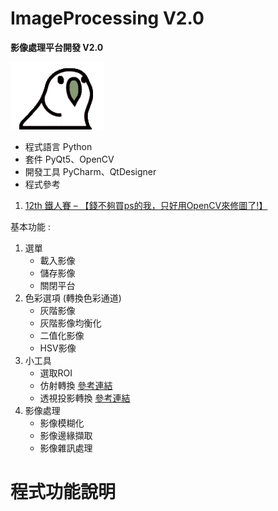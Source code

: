 # ImageProcessing V2.0
**影像處理平台開發 V2.0**

   ![partybird](https://github.com/Night2155/ImageProcessing/blob/HOMEWORK_V2/image/PartyBird.gif)
+ 程式語言 Python
+ 套件 PyQt5、OpenCV
+ 開發工具 PyCharm、QtDesigner
+ 程式參考
1. [12th 鐵人賽 – 【錢不夠買ps的我，只好用OpenCV來修圖了!】](https://www.wongwonggoods.com/category/portfolio/12th_ironman/)

基本功能 : 
1. 選單
    + 載入影像 
    + 儲存影像
    + 關閉平台
3. 色彩選項 (轉換色彩通道)
    + 灰階影像
    + 灰階影像均衡化
    + 二值化影像
    + HSV影像
4. 小工具
    + 選取ROI
    + 仿射轉換 [參考連結](https://blog.csdn.net/liuweiyuxiang/article/details/82799999)
    + 透視投影轉換 [參考連結](https://blog.csdn.net/guduruyu/article/details/72518340)
5. 影像處理
    +  影像模糊化
    +  影像邊緣擷取
    +  影像雜訊處理
# 程式功能說明

